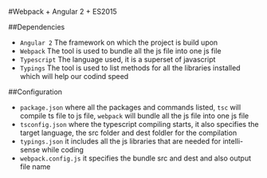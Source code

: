 #Webpack + Angular 2 + ES2015

##Dependencies
 - `Angular 2` The framework on which the project is build upon
 - `Webpack` The tool is used to bundle all the js file into one js file
 - `Typescript` The language used, it is a superset of javascript
 - `Typings` The tool is used to list methods for all the libraries installed which will help our codind speed

 ##Configuration
  - `package.json` where all the packages and commands listed, `tsc` will compile ts file to js file, `webpack` will bundle all the js file into one js file
  - `tsconfig.json` where the typescript compiling starts, it also specifies the target language, the src folder and dest foldler for the compilation
  - `typings.json` it includes all the js libraries that are needed for intelli-sense while coding
  - `webpack.config.js` it specifies the bundle src and dest and also output file name